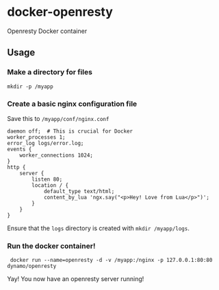 # docker-openresty
Openresty Docker container

## Usage

### Make a directory for files

```
mkdir -p /myapp
```

### Create a basic nginx configuration file

Save this to `/myapp/conf/nginx.conf`

    daemon off;  # This is crucial for Docker
    worker_processes 1;
    error_log logs/error.log;
    events {
        worker_connections 1024;
    }
    http {
        server {
            listen 80;
            location / {
                default_type text/html;
                content_by_lua 'ngx.say("<p>Hey! Love from Lua</p>")';
            }
        }
    }
    
Ensure that the `logs` directory is created with `mkdir /myapp/logs`.

### Run the docker container!

```
 docker run --name=openresty -d -v /myapp:/nginx -p 127.0.0.1:80:80 dynamo/openresty
```

Yay! You now have an openresty server running!
